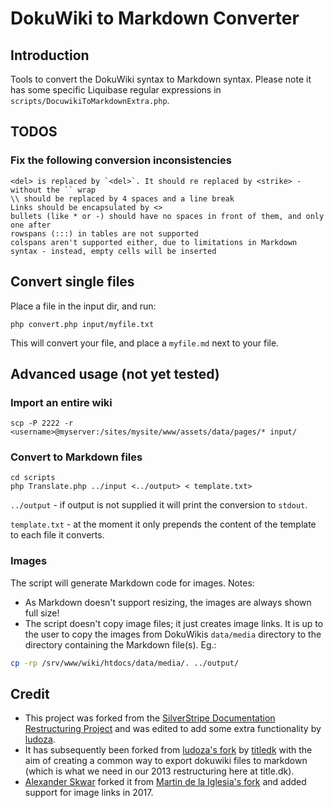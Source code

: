 # DokuWiki to Markdown Converter

## Introduction

Tools to convert the DokuWiki syntax to Markdown syntax.
Please note it has some specific Liquibase regular expressions in `scripts/DocuwikiToMarkdownExtra.php`.

## TODOS

### Fix the following conversion inconsistencies

    <del> is replaced by `<del>`. It should re replaced by <strike> - without the `` wrap
    \\ should be replaced by 4 spaces and a line break
    Links should be encapsulated by <>
    bullets (like * or -) should have no spaces in front of them, and only one after
    rowspans (:::) in tables are not supported
    colspans aren't supported either, due to limitations in Markdown syntax - instead, empty cells will be inserted

## Convert single files

Place a file in the input dir, and run:

    php convert.php input/myfile.txt

This will convert your file, and place a `myfile.md` next to your file.

## Advanced usage (not yet tested)

### Import an entire wiki

    scp -P 2222 -r <username>@myserver:/sites/mysite/www/assets/data/pages/* input/

### Convert to Markdown files

    cd scripts
    php Translate.php ../input <../output> < template.txt>

`../output` - if output is not supplied it will print the conversion to `stdout`.

`template.txt` - at the moment it only prepends the content of the template to each file it converts.

### Images

The script will generate Markdown code for images. Notes:

- As Markdown doesn't support resizing, the images are always shown full size!
- The script doesn't copy image files; it just creates image links. It is up to the user to copy the images from DokuWikis
`data/media` directory to the directory containing the Markdown file(s). Eg.:

```bash
cp -rp /srv/www/wiki/htdocs/data/media/. ../output/
```


## Credit

- This project was forked from the [SilverStripe Documentation Restructuring Project](https://github.com/chillu/silverstripe-doc-restructuring)
and was edited to add some extra functionality by [ludoza](https://github.com/ludoza).
- It has subsequently been forked from [ludoza's fork](https://github.com/ludoza/Liquibase-DokuWiki-to-Markdown-Converter) by [titledk](https://github.com/titledk) with the
aim of creating a common way to export dokuwiki files to markdown (which is what we need in our 2013 restructuring here
at title.dk).
- [Alexander Skwar](https://github.com/alexs77) forked it from [Martin de la Iglesia's fork](https://github.com/Martin-de-la-Iglesia/DokuWiki-to-Markdown-Converter)
and added support for image links in 2017.
